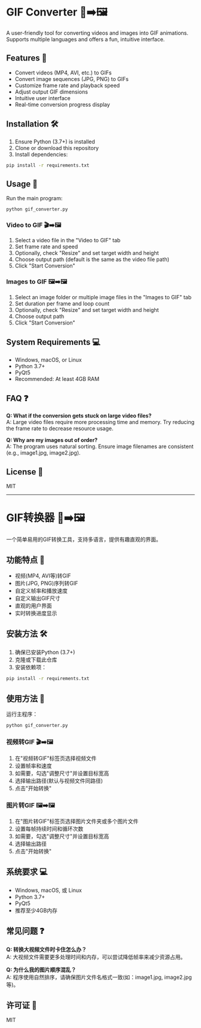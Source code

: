 # GIF Converter 🎥➡️🖼️

A user-friendly tool for converting videos and images into GIF animations. Supports multiple languages and offers a fun, intuitive interface.

## Features 🌟

- Convert videos (MP4, AVI, etc.) to GIFs
- Convert image sequences (JPG, PNG) to GIFs
- Customize frame rate and playback speed
- Adjust output GIF dimensions
- Intuitive user interface
- Real-time conversion progress display

## Installation 🛠️

1. Ensure Python (3.7+) is installed
2. Clone or download this repository
3. Install dependencies:

```bash
pip install -r requirements.txt
```

## Usage 🚀

Run the main program:

```bash
python gif_converter.py
```

### Video to GIF 🎬➡️🖼️

1. Select a video file in the "Video to GIF" tab
2. Set frame rate and speed
3. Optionally, check "Resize" and set target width and height
4. Choose output path (default is the same as the video file path)
5. Click "Start Conversion"

### Images to GIF 🖼️➡️🖼️

1. Select an image folder or multiple image files in the "Images to GIF" tab
2. Set duration per frame and loop count
3. Optionally, check "Resize" and set target width and height
4. Choose output path
5. Click "Start Conversion"

## System Requirements 💻

- Windows, macOS, or Linux
- Python 3.7+
- PyQt5
- Recommended: At least 4GB RAM

## FAQ ❓

**Q: What if the conversion gets stuck on large video files?**  
A: Large video files require more processing time and memory. Try reducing the frame rate to decrease resource usage.

**Q: Why are my images out of order?**  
A: The program uses natural sorting. Ensure image filenames are consistent (e.g., image1.jpg, image2.jpg).

## License 📄

MIT

---

# GIF转换器 🎥➡️🖼️

一个简单易用的GIF转换工具，支持多语言，提供有趣直观的界面。

## 功能特点 🌟

- 视频(MP4, AVI等)转GIF
- 图片(JPG, PNG)序列转GIF
- 自定义帧率和播放速度
- 自定义输出GIF尺寸
- 直观的用户界面
- 实时转换进度显示

## 安装方法 🛠️

1. 确保已安装Python (3.7+)
2. 克隆或下载此仓库
3. 安装依赖项：

```bash
pip install -r requirements.txt
```

## 使用方法 🚀

运行主程序：

```bash
python gif_converter.py
```

### 视频转GIF 🎬➡️🖼️

1. 在"视频转GIF"标签页选择视频文件
2. 设置帧率和速度
3. 如需要，勾选"调整尺寸"并设置目标宽高
4. 选择输出路径(默认与视频文件同路径)
5. 点击"开始转换"

### 图片转GIF 🖼️➡️🖼️

1. 在"图片转GIF"标签页选择图片文件夹或多个图片文件
2. 设置每帧持续时间和循环次数
3. 如需要，勾选"调整尺寸"并设置目标宽高
4. 选择输出路径
5. 点击"开始转换"

## 系统要求 💻

- Windows, macOS, 或 Linux
- Python 3.7+
- PyQt5
- 推荐至少4GB内存

## 常见问题 ❓

**Q: 转换大视频文件时卡住怎么办？**  
A: 大视频文件需要更多处理时间和内存，可以尝试降低帧率来减少资源占用。

**Q: 为什么我的图片顺序混乱？**  
A: 程序使用自然排序，请确保图片文件名格式一致(如：image1.jpg, image2.jpg等)。

## 许可证 📄

MIT 